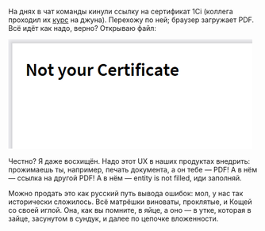 ﻿На днях в чат команды кинули ссылку на сертификат 1Ci (коллега проходил их [курс](https://academy.1ci.com/courses/1c-junior-developer) на джуна). Перехожу по ней; браузер загружает PDF. Всё идёт как надо, верно? Открываю файл:

![Error.pdf](not-your-certificate.png)

Честно? Я даже восхищён. Надо этот UX в наших продуктах внедрить: прожимаешь ты, например, печать документа, а он тебе — PDF! А в нём — ссылка на другой PDF! А в нём — entity is not filled, иди заполняй.

Можно продать это как русский путь вывода ошибок: мол, у нас так исторически сложилось. Всё матрёшки виноваты, проклятые, и Кощей со своей иглой. Она, как вы помните, в яйце, а оно — в утке, которая в зайце, засунутом в сундук, и далее по цепочке вложенности.